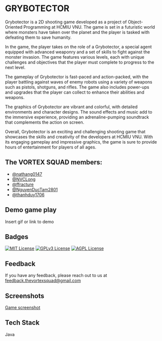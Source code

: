 
# GRYBOTECTOR

Grybotector is a 2D shooting game developed as a project of Object-Oriented Programming at HCMIU VNU. The game is set in a futuristic world where monsters have taken over the planet and the player is tasked with defeating them to save humanity.

In the game, the player takes on the role of a Grybotector, a special agent equipped with advanced weaponry and a set of skills to fight against the monster invasion. The game features various levels, each with unique challenges and objectives that the player must complete to progress to the next level.

The gameplay of Grybotector is fast-paced and action-packed, with the player battling against waves of enemy robots using a variety of weapons such as pistols, shotguns, and rifles. The game also includes power-ups and upgrades that the player can collect to enhance their abilities and weapons.

The graphics of Grybotector are vibrant and colorful, with detailed environments and character designs. The sound effects and music add to the immersive experience, providing an adrenaline-pumping soundtrack that complements the action on screen.

Overall, Grybotector is an exciting and challenging shooting game that showcases the skills and creativity of the developers at HCMIU VNU. With its engaging gameplay and impressive graphics, the game is sure to provide hours of entertainment for players of all ages.



## The VORTEX SQUAD members: 

- [@nathang0147](https://github.com/nathang0147)
- [@NVCLong](https://github.com/NVCLong)
- [@ffracture](https://github.com/ffracture)
- [@NguyenDucTam2801](https://github.com/NguyenDucTam2801)
- [@thanhduy1706](https://github.com/thanhduy1706)



## Demo game play

Insert gif or link to demo


## Badges

[![MIT License](https://img.shields.io/badge/License-MIT-green.svg)](https://choosealicense.com/licenses/mit/)
[![GPLv3 License](https://img.shields.io/badge/License-GPL%20v3-yellow.svg)](https://opensource.org/licenses/)
[![AGPL License](https://img.shields.io/badge/license-AGPL-blue.svg)](http://www.gnu.org/licenses/agpl-3.0)


## Feedback

If you have any feedback, please reach out to us at feedback.thevortexsquad@gmail.com


## Screenshots

[Game screenshot](https://imgur.com/gallery/etuSTgX)

## Tech Stack

Java
